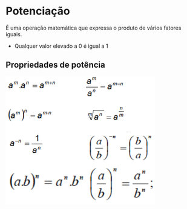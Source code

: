# Potenciação

É uma operação matemática que expressa o produto de vários fatores iguais.

- Qualquer valor elevado a 0 é igual a 1

## Propriedades de potência

![Propriedades](01-potenciacao__potenciacao_01.png)

